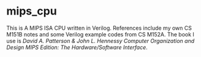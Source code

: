# mips_cpu
This is A MIPS ISA CPU written in Verilog. References include my own CS M151B notes and some Verilog example codes from CS M152A.
The book I use is *David A. Patterson & John L. Hennessy Computer Organization and Design MIPS Edition: The Hardware/Software Interface*.
